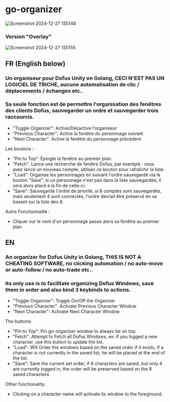 # go-organizer

![Screenshot 2024-12-27 155148](https://github.com/user-attachments/assets/1a617bf5-6e7b-456b-895b-b7e1eb27a0c3)


### Version "Overlay"

![Screenshot 2024-12-27 155155](https://github.com/user-attachments/assets/06567361-8fba-4be0-8e25-81aeea7c00c6)

## FR (English below)

### Un organiseur pour Dofus Unity en Golang, **CECI N'EST PAS UN LOGICIEL DE TRICHE**, aucune automatisation de clic / déplacements / échanges etc..
### Sa seule fonction est de permettre l'organisation des fenêtres des clients Dofus, sauvegarder un ordre et sauvegarder trois raccourcis.

- "Toggle Organizer": Active/Désactive l'organiseur
- "Previous Character": Active la fenêtre du personnage suivant
- "Next Character": Active la fenêtre du personnage précédent

Les boutons :
- "Pin to Top": Épingle la fenêtre au premier plan.
- "Fetch": Lance une recherche de fenêtre Dofus, par exemple : vous avez lancé un nouveau compte, utilisez ce bouton pour rafraîchir la liste.
- "Load": Organise les personnages en suivant l'ordre sauvegardé via le bouton "Save", si un personnage n'est pas dans la liste sauvegardée, il sera alors placé à la fin de celle-ci.
- "Save": Sauvegarde l'ordre de priorité, si 8 comptes sont sauvegardés, mais seulement 4 sont connectés, l'ordre devrait être préservé en se basant sur la liste des 8.

Autre Fonctionnalité :
- Cliquer sur le nom d'un personnage passe alors sa fenêtre au premier plan

## EN

### An organizer for Dofus Unity in Golang, **THIS IS NOT A CHEATING SOFTWARE**, no clicking automation / no auto-move or auto-follow / no auto-trade etc..
### Its only use is to facilitate organizing Dofus Windows, save them in order and also bind 3 keybinds to actions.

- "Toggle Organizer": Toggle On/Off the Organizer
- "Previous Character": Activate Previous Character Window
- "Next Character": Activate Next Character Window

The buttons:
- "Pin to Top": Pin go-organizer window to always be on top.
- "Fetch": Attempt to Fetch all Dofus Windows, ex: if you logged a new character, use this button to update the list.
- "Load": Will Order the windows based on the saved order if it exists, if a character is not currently in the saved list, he will be placed at the end of the list.
- "Save": Save the current set order, if 8 characters are saved, but only 4 are currently logged in, the order will be preserved based on the 8 saved characters.

Other functionality:
- Clicking on a character name will activate its window to the foreground.

